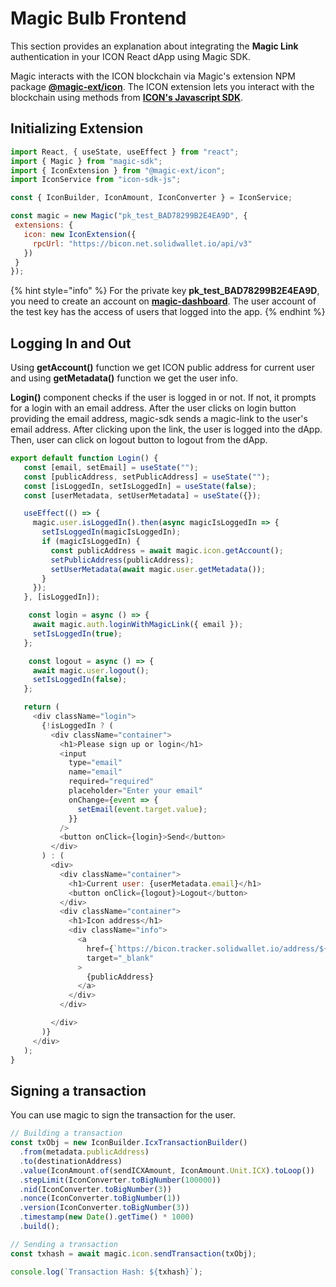 # Magic Bulb Frontend

This section provides an explanation about integrating the **Magic Link** authentication in your ICON React dApp using Magic SDK.

Magic interacts with the ICON blockchain via Magic's extension NPM package [**@magic-ext/icon**](https://www.npmjs.com/package/@magic-ext/icon). The ICON extension lets you interact with the blockchain using methods from [**ICON's Javascript SDK**](https://www.icondev.io/docs/javascript-sdk).

## Initializing Extension

```javascript
import React, { useState, useEffect } from "react";
import { Magic } from "magic-sdk";
import { IconExtension } from "@magic-ext/icon";
import IconService from "icon-sdk-js";

const { IconBuilder, IconAmount, IconConverter } = IconService;

const magic = new Magic("pk_test_BAD78299B2E4EA9D", {
 extensions: {
   icon: new IconExtension({
     rpcUrl: "https://bicon.net.solidwallet.io/api/v3"
   })
 }
});
```

{% hint style="info" %}
For the private key **pk\_test\_BAD78299B2E4EA9D**, you need to create an account on [**magic-dashboard**](https://dashboard.magic.link/login). The user account of the test key has the access of users that logged into the app.
{% endhint %}

## Logging In and Out

Using **getAccount\(\)** function we get ICON public address for current user and using **getMetadata\(\)** function we get the user info.

**Login\(\)** component checks if the user is logged in or not. If not, it prompts for a login with an email address. After the user clicks on login button providing the email address, magic-sdk sends a magic-link to the user's email address. After clicking upon the link, the user is logged into the dApp. Then, user can click on logout button to logout from the dApp.

```javascript
export default function Login() {
   const [email, setEmail] = useState("");
   const [publicAddress, setPublicAddress] = useState("");
   const [isLoggedIn, setIsLoggedIn] = useState(false);
   const [userMetadata, setUserMetadata] = useState({});

   useEffect(() => {
     magic.user.isLoggedIn().then(async magicIsLoggedIn => {
       setIsLoggedIn(magicIsLoggedIn);
       if (magicIsLoggedIn) {
         const publicAddress = await magic.icon.getAccount();
         setPublicAddress(publicAddress);
         setUserMetadata(await magic.user.getMetadata());
       }
     });
   }, [isLoggedIn]);

    const login = async () => {
     await magic.auth.loginWithMagicLink({ email });
     setIsLoggedIn(true);
   };

    const logout = async () => {
     await magic.user.logout();
     setIsLoggedIn(false);
   };

   return (
     <div className="login">
       {!isLoggedIn ? (
         <div className="container">
           <h1>Please sign up or login</h1>
           <input
             type="email"
             name="email"
             required="required"
             placeholder="Enter your email"
             onChange={event => {
               setEmail(event.target.value);
             }}
           />
           <button onClick={login}>Send</button>
         </div>
       ) : (
         <div>
           <div className="container">
             <h1>Current user: {userMetadata.email}</h1>
             <button onClick={logout}>Logout</button>
           </div>
           <div className="container">
             <h1>Icon address</h1>
             <div className="info">
               <a
                 href={`https://bicon.tracker.solidwallet.io/address/${publicAddress}`}
                 target="_blank"
               >
                 {publicAddress}
               </a>
             </div>
           </div>

         </div>
       )}
     </div>
   );
}
```

## Signing a transaction

You can use magic to sign the transaction for the user.

```javascript
// Building a transaction
const txObj = new IconBuilder.IcxTransactionBuilder()
  .from(metadata.publicAddress)
  .to(destinationAddress)
  .value(IconAmount.of(sendICXAmount, IconAmount.Unit.ICX).toLoop())
  .stepLimit(IconConverter.toBigNumber(100000))
  .nid(IconConverter.toBigNumber(3))
  .nonce(IconConverter.toBigNumber(1))
  .version(IconConverter.toBigNumber(3))
  .timestamp(new Date().getTime() * 1000)
  .build();

// Sending a transaction
const txhash = await magic.icon.sendTransaction(txObj);

console.log(`Transaction Hash: ${txhash}`);
```

